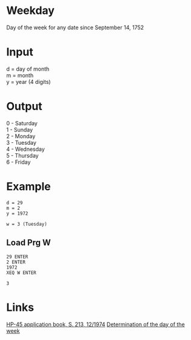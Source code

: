 # Weekday

Day of the week for any date since September 14, 1752


# Input
d = day of month  
m = month  
y = year (4 digits)  

# Output
0 - Saturday  
1 - Sunday  
2 - Monday  
3 - Tuesday  
4 - Wednesday  
5 - Thursday  
6 - Friday  

# Example
```
d = 29
m = 2
y = 1972
```
```
w = 3 (Tuesday)
```

## Load Prg W
```
29 ENTER
2 ENTER
1972
XEQ W ENTER
```
```
3
```

# Links
[HP-45 application book, S. 213, 12/1974](https://www.hpmuseum.org/software/swcdp.htm#cm)
[Determination of the day of the week](https://en.wikipedia.org/wiki/Determination_of_the_day_of_the_week)

